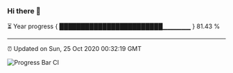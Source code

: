 ### Hi there 👋

⏳ Year progress { ████████████████████████▁▁▁▁▁▁ } 81.43 %

---

⏰ Updated on Sun, 25 Oct 2020 00:32:19 GMT

![Progress Bar CI](https://github.com/liununu/liununu/workflows/Progress%20Bar%20CI/badge.svg)
